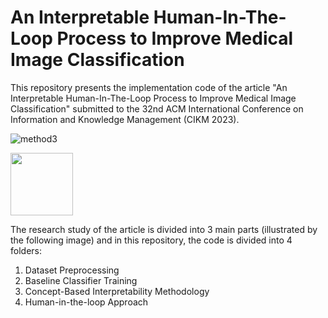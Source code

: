 # An Interpretable Human-In-The-Loop Process to Improve Medical Image Classification


This repository presents the implementation code of the article "An Interpretable Human-In-The-Loop Process to Improve Medical Image Classification" submitted to the 32nd ACM International Conference on Information and Knowledge Management (CIKM 2023).

![method3](https://github.com/joanacsantos/Mammography_Image_Interpretability/assets/57224933/816f8808-cba8-4ffc-98da-3db0338caa37)

<img width="100"  src="(https://github.com/joanacsantos/Mammography_Image_Interpretability/assets/57224933/816f8808-cba8-4ffc-98da-3db0338caa37)" />

The research study of the article is divided into 3 main parts (illustrated by the following image) and in this repository, the code is divided into 4 folders:
 1. Dataset Preprocessing
 2. Baseline Classifier Training
 3. Concept-Based Interpretability Methodology
 4. Human-in-the-loop Approach

